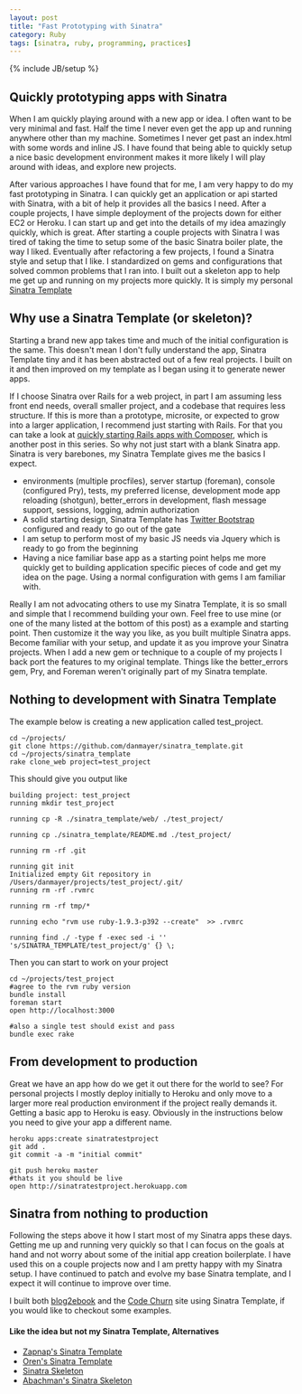 ```yaml
---
layout: post
title: "Fast Prototyping with Sinatra"
category: Ruby
tags: [sinatra, ruby, programming, practices]
---
```

{% include JB/setup %}

## Quickly prototyping apps with Sinatra

When I am quickly playing around with a new app or idea. I often want to be very minimal and fast. Half the time I never even get the app up and running anywhere other than my machine. Sometimes I never get past an index.html with some words and inline JS. I have found that being able to quickly setup a nice basic development environment makes it more likely I will play around with ideas, and explore new projects.

After various approaches I have found that for me, I am very happy to do my fast prototyping in Sinatra. I can quickly get an application or api started with Sinatra, with a  bit of help it provides all the basics I need. After a couple projects, I have simple deployment of the projects down for either EC2 or Heroku. I can start up and get into the details of my idea amazingly quickly, which is great. After starting a couple projects with Sinatra I was tired of taking the time to setup some of the basic Sinatra boiler plate, the way I liked. Eventually after refactoring a few projects, I found a Sinatra style and setup that I like. I standardized on gems and configurations that solved common problems that I ran into. I built out a skeleton app to help me get up and running on my projects more quickly. It is simply my personal [Sinatra Template](https://github.com/danmayer/sinatra_template)

## Why use a Sinatra Template (or skeleton)?

Starting a brand new app takes time and much of the initial configuration is the same. This doesn't mean I don't fully understand the app, Sinatra Template tiny and it has been abstracted out of a few real projects. I built on it and then improved on my template as I began using it to generate newer apps.

If I choose Sinatra over Rails for a web project, in part I am assuming less front end needs, overall smaller project, and a codebase that requires less structure. If this is more than a prototype, microsite, or expected to grow into a larger application, I recommend just starting with Rails. For that you can take a look at [quickly starting Rails apps with Composer](http://mayerdan.com/ruby/2013/05/27/fast-start-rails-with-composer/), which is another post in this series. So why not just start with a blank Sinatra app. Sinatra is very barebones, my Sinatra Template gives me the basics I expect.

*  environments (multiple procfiles), server startup (foreman), console (configured Pry), tests, my preferred license, development mode app reloading (shotgun), better_errors in development, flash message support, sessions, logging, admin authorization
* A solid starting design, Sinatra Template has [Twitter Bootstrap](http://twitter.github.io/bootstrap/) configured and ready to go out of the gate
* I am setup to perform most of my basic JS needs via Jquery which is ready to go from the beginning
* Having a nice familiar base app as a starting point helps me more quickly get to building application specific pieces of code and get my idea on the page. Using a normal configuration with gems I am familiar with.

Really I am not advocating others to use my Sinatra Template, it is so small and simple that I recommend building your own. Feel free to use mine (or one of the many listed at the bottom of this post) as a example and starting point. Then customize it the way you like, as you built multiple Sinatra apps. Become familiar with your setup, and update it as you improve your Sinatra projects. When I add a new gem or technique to a couple of my projects I back port the features to my original template. Things like the better_errors gem, Pry, and Foreman weren't originally part of my Sinatra template.

## Nothing to development with Sinatra Template

The example below is creating a new application called test_project.

    cd ~/projects/
    git clone https://github.com/danmayer/sinatra_template.git
    cd ~/projects/sinatra_template
    rake clone_web project=test_project

This should give you output like

    building project: test_project
    running mkdir test_project
    
    running cp -R ./sinatra_template/web/ ./test_project/
    
    running cp ./sinatra_template/README.md ./test_project/

    running rm -rf .git

    running git init
    Initialized empty Git repository in /Users/danmayer/projects/test_project/.git/
    running rm -rf .rvmrc
    
    running rm -rf tmp/*
    
    running echo "rvm use ruby-1.9.3-p392 --create"  >> .rvmrc
    
    running find ./ -type f -exec sed -i '' 's/SINATRA_TEMPLATE/test_project/g' {} \;

Then you can start to work on your project

    cd ~/projects/test_project
    #agree to the rvm ruby version
    bundle install
    foreman start
    open http://localhost:3000
    
    #also a single test should exist and pass
    bundle exec rake
    
## From development to production

Great we have an app how do we get it out there for the world to see? For personal projects I mostly deploy initially to Heroku and only move to a larger more real production environment if the project really demands it. Getting a basic app to Heroku is easy. Obviously in the instructions below you need to give your app a different name.

    heroku apps:create sinatratestproject
    git add .
    git commit -a -m "initial commit"
    
    git push heroku master
    #thats it you should be live
    open http://sinatratestproject.herokuapp.com
     
## Sinatra from nothing to production

Following the steps above it how I start most of my Sinatra apps these days. Getting me up and running very quickly so that I can focus on the goals at hand and not worry about some of the initial app creation boilerplate. I have used this on a couple projects now and I am pretty happy with my Sinatra setup. I have continued to patch and evolve my base Sinatra template, and I expect it will continue to improve over time.

I built both [blog2ebook](http://blog2ebook.picoappz.com/) and the [Code Churn](http://churn.picoappz.com/) site using Sinatra Template, if you would like to checkout some examples.

#### Like the idea but not my Sinatra Template, Alternatives

* [Zapnap's Sinatra Template](https://github.com/zapnap/sinatra-template)
* [Oren's Sinatra Template](https://github.com/oren/sinatra-template)
* [Sinatra Skeleton](http://blog.yannick.io/ruby/2012/07/28/sinatra-skeleton.html)
* [Abachman's Sinatra Skeleton](https://github.com/abachman/heroku-sinatra-skeleton)